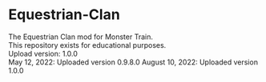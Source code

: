 # Equestrian-Clan
The Equestrian Clan mod for Monster Train.<br>
This repository exists for educational purposes.<br>
Upload version: 1.0.0<br>
May 12, 2022: Uploaded version 0.9.8.0
August 10, 2022: Uploaded version 1.0.0
